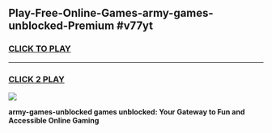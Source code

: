 
## Play-Free-Online-Games-army-games-unblocked-Premium #v77yt
<h3>
<a href="https://premium.freeplayer.one?title=army-games-unblocked&ref=8M">CLICK TO PLAY</a></h3>
<hr>

<h3>
<a href="https://premium.freeplayer.one?title=army-games-unblocked&ref=8M">CLICK 2 PLAY</a>
  
</h3>

<a href="https://premium.freeplayer.one?title=army-games-unblocked&ref=8M"><img src="https://clearcache.store/games.png"></a>


**army-games-unblocked games unblocked: Your Gateway to Fun and Accessible Online Gaming**
